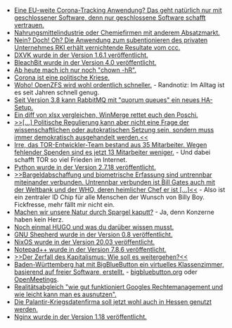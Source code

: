 * [Eine EU-weite Corona-Tracking Anwendung? Das geht natürlich nur mit geschlossener Software, denn nur geschlossene Software schafft vertrauen.](https://www.kuketz-blog.de/projekt-pepp-pt-offenbar-nicht-an-transparenz-interessiert/)
* [Nahrungsmittelindustrie oder Chemiefirmen mit anderem Absatzmarkt.](https://netzfrauen.org/2020/04/19/lebensmittel-9/)
* [Nein? Doch! Oh? Die Anwendung zum subentionieren des privaten Unternehmes RKI erhält vernichtende Resultate vom ccc.](https://www.ccc.de/de/updates/2020/abofalle-datenspende)
* [DXVK wurde in der Version 1.6.1 veröffentlicht.](https://www.phoronix.com/scan.php?page=news_item&px=DXVK-1.6.1-Released)
* [BleachBit wurde in der Version 4.0 veröffentlicht.](https://www.ghacks.net/2020/04/20/bleachbit-4-0-released-with-improvements-for-cleaning-firefox-chrome-and-more-themes/)
* [Ab heute mach ich nur noch "chown -hR".](https://utcc.utoronto.ca/~cks/space/blog/sysadmin/ChownSymlinkSafety)
* [Corona ist eine politische Kriese.](https://tuxproject.de/blog/2020/04/der-tierarzt-sagt-ich-sei-gesund/)
* [Woho! OpenZFS wird wohl ordentlich schneller.](https://www.phoronix.com/scan.php?page=news_item&px=OpenZFS-3x-Boost-Sync-ZVOL) - Randnotiz: Im Alltag ist es seit Jahren schnell genug.
* [Seit Version 3.8 kann RabbitMQ mit "quorum queues" ein neues HA-Setup.](https://www.rabbitmq.com/blog/2020/04/20/rabbitmq-gets-an-ha-upgrade/)
* [Ein diff von xlsx vergleichen, WinMerge rettet euch den Poschi.](https://winmerge.org/)
* [>>[...] Politische Regulierung kann aber nicht eine Frage der wissenschaftlichen oder autokratischen Setzung sein, sondern muss immer demokratisch ausgehandelt werden.<<](https://www.sonnenseite.com/de/zukunft/keine-sozial-kologische-wende-in-sicht.html)
* [Irre, das TOR-Entwickler-Team bestand aus 35 Mitarbeiter. Wegen fehlender Spenden sind es jetzt 13 Mitarbeiter weniger.](https://www.pro-linux.de/news/1/27959/tor-projekt-entl%C3%A4sst-zahlreiche-mitarbeiter.html) - Und dabei schafft TOR so viel Frieden im Internet.
* [Python wurde in der Version 2.7.18 veröffentlicht.](https://www.pro-linux.de/news/1/27960/python-2718-beendet-die-python-2-%C3%84ra.html)
* [>>Bargeldabschaffung und biometrische Erfassung sind untrennbar miteinander verbunden. Untrennbar verbunden ist Bill Gates  auch mit der Weltbank und der WHO,  deren heimlicher Chef er ist [...]<<](https://npr.news.eulu.info/2020/04/21/schoene-neue-welt-des-bill-gates/) - Also ist ein zentraler ID Chip für alle Menschen der Wunsch von Billy Boy. Fickfresse, mehr fällt mir nicht ein.
* [Machen wir unsere Natur durch Spargel kaputt?](https://www.sonnenseite.com/de/umwelt/spargel-regional-und-saisonal.html) - Ja, denn Konzerne haben kein Herz.
* [Noch einmal HUGO und was du darüber wissen musst.](https://opensource.com/article/20/4/hugo-classroom)
* [GNU Shepherd wurde in der Version 0.8 veröffentlicht.](https://www.phoronix.com/scan.php?page=news_item&px=GNU-Shepherd-0.8-Released)
* [NixOS wurde in der Version 20.03 veröffentlicht.](https://www.phoronix.com/scan.php?page=news_item&px=NixOS-20.03-Released)
* [Notepad++ wurde in der Version 7.8.6 veröffentlicht.](https://notepad-plus-plus.org/news/v786-thank-you-healthcare-workers/)
* [>>Der Zerfall des Kapitalismus: Wie soll es weitergehen?<<](https://www.peira.org/der-zerfall-des-kapitalismus-wie-soll-es-weitergehen/)
* [Baden-Württemberg hat mit BigBlueButton ein virtuelles Klassenzimmer, basierend auf freier Software, erstellt.](https://www.kuketz-blog.de/bigbluebutton-als-virtuelles-klassenzimmer-in-baden-wuerttemberg/) - [bigbluebutton.org](https://bigbluebutton.org/) oder [OpenMeetings](https://de.wikipedia.org/wiki/OpenMeetings).
* [Realitätsabgleich "wie gut funktioniert Googles Rechtemanagement und wie leicht kann man es ausnutzen".](https://www.kuketz-blog.de/privacybreacher-die-datenschutzprobleme-von-android/)
* [Die Palantir-Kriegsdatenfirma soll jetzt wohl auch in Hessen genutzt werden.](https://www.golem.de/news/big-data-hessens-corona-krisenstab-will-palantir-software-nutzen-2004-148025.html)
* [Nginx wurde in der Version 1.18 veröffentlicht.](https://www.phoronix.com/scan.php?page=news_item&px=Nginx-1.18-Released)
